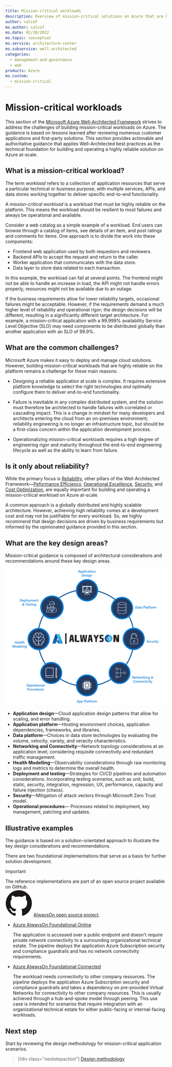 ```yaml
---
title: Mission-critical workloads
description: Overview of mission-critical solutions on Azure that are highly reliable.
author: calcof
ms.author: calcof
ms.date: 02/28/2022
ms.topic: conceptual
ms.service: architecture-center
ms.subservice: well-architected
categories:
  - management-and-governance
  - web
products: Azure
ms.custom:
  - mission-critical
---
```

# Mission-critical workloads

This section of the [Microsoft Azure Well-Architected Framework](/azure/architecture/framework) strives to address the challenges of building mission-critical workloads on Azure. The guidance is based on lessons learned after reviewing numerous customer applications and first-party solutions. This section provides actionable and authoritative guidance that applies Well-Architected best practices as the technical foundation for building and operating a highly reliable solution on Azure at-scale.

## What is a mission-critical workload?

The term _workload_ refers to a collection of application resources that serve a particular technical or business purpose, with multiple services, APIs, and data stores working together to deliver specific end-to-end functionality.

A _mission-critical workload_ is a workload that must be highly reliable on the platform. This means the workload should be resilient to most failures and always be operational and available.

Consider a web catalog as a simple example of a workload. End users can browse through a catalog of items, see details of an item, and post ratings and comments for items. One approach is to divide the work into these components:

- Frontend web application used by both requestors and reviewers.
- Backend APIs to accept the request and return to the caller.
- Worker application that communicates with the data store.
- Data layer to store data related to each transaction.

In this example, the workload can fail at several points. The frontend might not be able to handle an increase in load, the API might not handle errors properly, resources might not be available due to an outage.

If the business requirements allow for lower reliability targets, occasional failures might be acceptable. However, if the requirements demand a much higher level of reliability and operational rigor; the design decisions will be different, resulting in a significantly different target architecture. For example, a mission-critical application with a 99.999% availability Service Level Objective (SLO) may need components to be distributed globally than another application with an SLO of 99.9%.

## What are the common challenges?

Microsoft Azure makes it easy to deploy and manage cloud solutions. However, building mission-critical workloads that are highly reliable on the platform remains a challenge for these main reasons:

- Designing a reliable application at scale is complex. It requires extensive platform knowledge to select the right technologies _and_ optimally configure them to deliver end-to-end functionality.

- Failure is inevitable in any complex distributed system, and the solution must therefore be architected to handle failures with correlated or cascading impact. This is a change in mindset for many developers and architects entering the cloud from an on-premises environment; reliability engineering is no longer an infrastructure topic, but should be a first-class concern within the application development process.

- Operationalizing mission-critical workloads requires a high degree of engineering rigor and maturity throughout the end-to-end engineering lifecycle as well as the ability to learn from failure.

## Is it only about reliability?

While the primary focus is [Reliability](/azure/architecture/framework/#reliability), other pillars of the Well-Architected Framework&mdash;[Peformance Efficiency](/azure/architecture/framework/scalability/), [Operational Excellence](/azure/architecture/framework/devops/), [Security](/azure/architecture/framework/security/), and [Cost Optimization](/azure/architecture/framework/cost/), are equally important for building and operating a mission-critical workload on Azure at-scale.  

A common approach is a globally distributed and highly scalable architecture. However, achieving high reliability comes at a development cost and may not be justifiable for every workload. So, we highly recommend that design decisions are driven by business requirements but informed by the opinionated guidance provided in this section.

## What are the key design areas?

Mission-critical guidance is composed of architectural considerations and recommendations around these key design areas.

![AlwaysOn Design Areas](./images/alwayson-design-areas.png "AlwaysOn Critical Design Areas")

- **Application design**&mdash;Cloud application design patterns that allow for scaling, and error handling. 
- **Application platform**&mdash;Hosting environment choices, application dependencies, frameworks, and libraries.
- **Data platform**&mdash;Choices in data store technologies by evaluating the volume, velocity, variety, and veracity characteristics.
- **Networking and Connectivity**&mdash;Network topology considerations at an application level, considering requisite connectivity and redundant traffic management.
- **Health Modelling**&mdash;Observability considerations through raw monitoring logs and metrics to determine the overall health.
- **Deployment and testing**&mdash;Strategies for CI/CD pipelines and automation considerations. Incorporating testing scenarios, such as unit, build, static, security, integration, regression, UX, performance, capacity and failure injection (chaos).
- **Security**&mdash;Mitigation of attack vectors through Microsoft Zero Trust model.
- **Operational procedures**&mdash; Processes related to deployment, key management, patching and updates.

## Illustrative examples

The guidance is based on a solution-orientated approach to illustrate the key design considerations and recommendations. 

There are two foundational implementations that serve as a basis for further solution development.

> [!IMPORTANT]
> The reference implementations are part of an open source project available on GitHub.  
> ![GitHub logo](./../_images/github.svg) [AlwaysOn open source project](http://github.com/azure/alwayson).

- [Azure AlwaysOn Foundational Online](https://github.com/azure/alwayson-foundational-online)

  The application is accessed over a public endpoint and doesn't require private network connectivity to a surrounding organizational technical estate. The pipeline deploys the application Azure Subscription security and compliance guardrails and has no network connectivity requirements. 

- [Azure AlwaysOn Foundational Connected](https://github.com/azure/alwayson-foundational-connected) 

  The workload needs connectivity to other company resources. The pipeline deploys the application Azure Subscription security and compliance guardrails and takes a dependency on pre-provided Virtual Networks for connectivity to other company resources. This is usually achieved through a hub-and-spoke model through peering. This use case is intended for scenarios that require integration with an organizational technical estate for either public-facing or internal-facing workloads.

## Next step

Start by reviewing the design methodology for mission-critical application scenarios.

> [!div class="nextstepaction"]
> [Design methodology](./alwayson-design-methodology.md)
